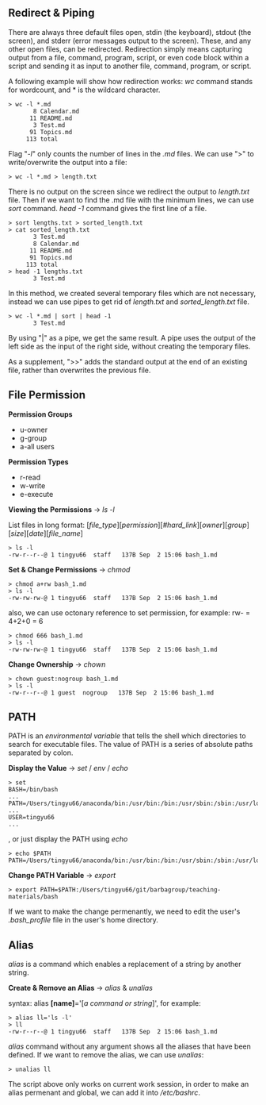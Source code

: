 Redirect & Piping
------------------

There are always three default files open, stdin (the keyboard), stdout (the screen), and stderr (error messages output to the screen). These, and any other open files, can be redirected. Redirection simply means capturing output from a file, command, program, script, or even code block within a script and sending it as input to another file, command, program, or script.

A following example will show how redirection works:
*wc* command stands for wordcount, and * is the wildcard character.

```shell
> wc -l *.md
       8 Calendar.md
      11 README.md
       3 Test.md
      91 Topics.md
     113 total
```
Flag "*-l*" only counts the number of lines in the *.md* files. We can use ">" to write/overwrite the output into a file:

```shell
> wc -l *.md > length.txt
```

There is no output on the screen since we redirect the output to *length.txt* file. Then if we want to find the .md file with the minimum lines, we can use *sort* command. *head -1* command gives the first line of a file.

```shell
> sort lengths.txt > sorted_length.txt
> cat sorted_length.txt
       3 Test.md
       8 Calendar.md
      11 README.md
      91 Topics.md
     113 total
> head -1 lengths.txt
       3 Test.md
```

In this method, we created several temporary files which are not necessary, instead we can use pipes to get rid of *length.txt* and *sorted_length.txt* file.

```shell
> wc -l *.md | sort | head -1
       3 Test.md
```

By using "|" as a pipe, we get the same result. A pipe uses the output of the left side as the input of the right side, without creating the temporary files.  

As a supplement, ">>" adds the standard output at the end of an existing file, rather than overwrites the previous file.


File Permission
----------------------
**Permission Groups**

+ u-owner
+ g-group
+ a-all users

**Permission Types**

+ r-read
+ w-write
+ e-execute

**Viewing the Permissions** -> *ls -l*

List files in long format: [*file_type*][*permission*][*#hard_link*][*owner*][*group*][*size*][*date*][*file_name*]

```shell
> ls -l
-rw-r--r--@ 1 tingyu66  staff   137B Sep  2 15:06 bash_1.md
```
**Set & Change Permissions** -> *chmod*

```shell
> chmod a+rw bash_1.md
> ls -l
-rw-rw-rw-@ 1 tingyu66  staff   137B Sep  2 15:06 bash_1.md
```

also, we can use octonary reference to set permission, for example: rw- = 4+2+0 = 6

```shell
> chmod 666 bash_1.md
> ls -l
-rw-rw-rw-@ 1 tingyu66  staff   137B Sep  2 15:06 bash_1.md
```
**Change Ownership** -> *chown*

```shell
> chown guest:nogroup bash_1.md
> ls -l
-rw-r--r--@ 1 guest  nogroup   137B Sep  2 15:06 bash_1.md
```


PATH
---------------
PATH is an *environmental variable* that tells the shell which directories to search for executable files.
The value of PATH is a series of absolute paths separated by colon. 

**Display the Value** -> *set* / *env* / *echo*

```shell
> set
BASH=/bin/bash
...
PATH=/Users/tingyu66/anaconda/bin:/usr/bin:/bin:/usr/sbin:/sbin:/usr/local/bin:/opt/X11/bin:/usr/texbin
...
USER=tingyu66
...
```

, or just display the PATH using *echo*

```shell
> echo $PATH
PATH=/Users/tingyu66/anaconda/bin:/usr/bin:/bin:/usr/sbin:/sbin:/usr/local/bin:/opt/X11/bin:/usr/texbin
```

**Change PATH Variable** -> *export*

```shell
> export PATH=$PATH:/Users/tingyu66/git/barbagroup/teaching-materials/bash
```

If we want to make the change permenantly, we need to edit the user's *.bash_profile* file in the user's home directory.



Alias
-------------------
 *alias* is a command which enables a replacement of a string by another string. 
 
 **Create & Remove an Alias** -> *alias* & *unalias*
 
 syntax: alias **[name]**='[*a command or string*]', for example:
 
 ```shell
 > alias ll='ls -l'
 > ll
 -rw-r--r--@ 1 tingyu66  staff   137B Sep  2 15:06 bash_1.md
 ```
 *alias* command without any argument shows all the aliases that have been defined.
 If we want to remove the alias, we can use *unalias*:
 
 ```shell
 > unalias ll
 ```
 
 The script above only works on current work session, in order to make an alias permenant and global, we can add it into */etc/bashrc*.
 
 
 


